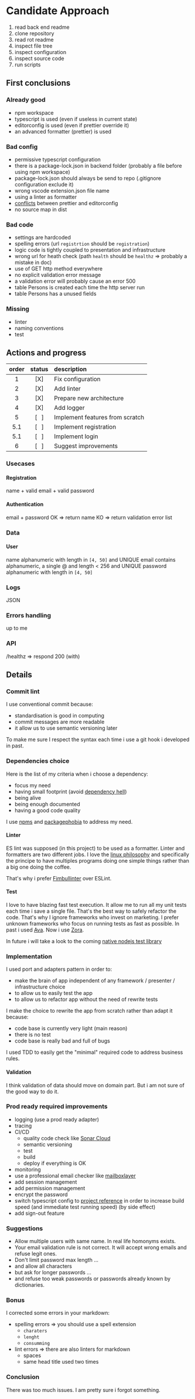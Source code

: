 # Candidate Approach

1. read back end readme
2. clone repository
3. read rot readme
4. inspect file tree
5. inspect configuration
6. inspect source code
7. run scripts

## First conclusions

### Already good

- npm workspace
- typescript is used (even if useless in current state)
- editorconfig is used (even if prettier override it)
- an advanced formatter (prettier) is used

### Bad config

- permissive typescript configuration
- there is a package-lock.json in backend folder (probably a file before using npm workspace)
- package-lock.json should always be send to repo (.gitignore configuration exclude it)
- wrong vscode extension.json file name
- using a linter as formatter
- [conflicts](https://blog.theodo.com/2019/08/empower-your-dev-environment-with-eslint-prettier-and-editorconfig-with-no-conflicts/) between prettier and editorconfig
- no source map in dist

### Bad code

- settings are hardcoded
- spelling errors (url `registrtion` should be `registration`)
- logic code is tightly coupled to presentation and infrastructure
- wrong url for heath check (path `health` should be `healthz` => probably a mistake in doc)
- use of GET http method everywhere
- no explicit validation error message
- a validation error will probably cause an error 500
- table Persons is created each time the http server run
- table Persons has a unused fields

### Missing

- linter
- naming conventions
- test

## Actions and progress

| order | status | description                     |
| :---: | :----: | :------------------------------ |
|   1   |  [X]   | Fix configuration               |
|   2   |  [X]   | Add linter                      |
|   3   |  [X]   | Prepare new architecture        |
|   4   |  [X]   | Add logger                      |
|   5   |  [⠀]   | Implement features from scratch |
|  5.1  |  [⠀]   | Implement registration          |
|  5.1  |  [⠀]   | Implement login                 |
|   6   |  [⠀]   | Suggest improvements            |

### Usecases

#### Registration

name + valid email + valid password

#### Authentication

email + password
OK => return name
KO => return validation error list

### Data

#### User

name alphanumeric with length in `[4, 50]` and UNIQUE
email contains alphanumeric, a single @ and length < 256 and UNIQUE
password alphanumeric with length in `[4, 50]`

### Logs

JSON

### Errors handling

up to me

### API

/healthz
=> respond 200 (with)

## Details

### Commit lint

I use conventional commit because:

- standardisation is good in computing
- commit messages are more readable
- it allow us to use semantic versioning later

To make me sure I respect the syntax each time i use a git hook i developed in past.

### Dependencies choice

Here is the list of my criteria when i choose a dependency:

- focus my need
- having small footprint (avoid [dependency hell](https://wikiless.org/wiki/Dependency_hell?lang=en))
- being alive
- being enough documented
- having a good code quality

I use [npms](https://npms.io/) and [packagephobia](https://packagephobia.com/) to address my need.

#### Linter

ES lint was supposed (in this project) to be used as a formatter. Linter and formatters are two different jobs. I love the [linux philosophy](https://wikiless.org/wiki/Unix_philosophy?lang=en#Do_One_Thing_and_Do_It_Well) and specifically the principe to have multiples programs doing one simple things rather than a big one doing the coffee.

That's why i prefer [Fimbullinter](https://github.com/fimbullinter) over ESLint.

#### Test

I love to have blazing fast test execution. It allow me to run all my unit tests each time i save a single file. That's the best way to safely refactor the code. That's why I ignore frameworks who invest on marketing. I prefer unknown frameworks who focus on running tests as fast as possible. In past i used [Ava](https://github.com/avajs/ava). Now i use [Zora](https://github.com/lorenzofox3/zora).

In future i will take a look to the coming [native nodejs test library](https://nodejs.org/api/test.html)

### Implementation

I used port and adapters pattern in order to:

- make the brain of app independent of any framework / presenter / infrastructure choice
- to allow us to easily test the app
- to allow us to refactor app without the need of rewrite tests

I make the choice to rewrite the app from scratch rather than adapt it because:

- code base is currently very light (main reason)
- there is no test
- code base is really bad and full of bugs

I used TDD to easily get the "minimal" required code to address business rules.

#### Validation

I think validation of data should move on domain part. But i am not sure of the good way to do it.

### Prod ready required improvements

- logging (use a prod ready adapter)
- tracing
- CI/CD
  - quality code check like [Sonar Cloud](https://sonarcloud.io/)
  - semantic versioning
  - test
  - build
  - deploy if everything is OK
- monitoring
- use a professional email checker like [mailboxlayer](https://mailboxlayer.com/)
- add session management
- add permission management
- encrypt the password
- switch typescript config to [project reference](https://www.typescriptlang.org/docs/handbook/project-references.html) in order to increase build speed (and immediate test running speed) (by side effect)
- add sign-out feature

### Suggestions

- Allow multiple users with same name. In real life homonyms exists.
- Your email validation rule is not correct. It will accept wrong emails and refuse legit ones.
- Don't limit password max length ...
- and allow all characters
- but ask for longer passwords ...
- and refuse too weak passwords or passwords already known by dictionaries.

### Bonus

I corrected some errors in your markdown:

- spelling errors => you should use a spell extension
  - `charaters`
  - `lenght`
  - `consumming`
- lint errors => there are also linters for markdown
  - spaces
  - same head title used two times

### Conclusion

There was too much issues. I am pretty sure i forgot something.
